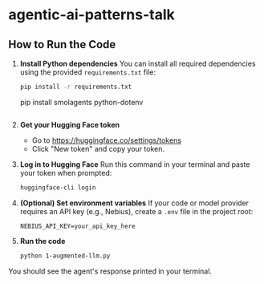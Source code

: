 # agentic-ai-patterns-talk

## How to Run the Code

1. **Install Python dependencies**
	You can install all required dependencies using the provided `requirements.txt` file:
	```bash
	pip install -r requirements.txt
	```
	pip install smolagents python-dotenv
	```

2. **Get your Hugging Face token**
	- Go to https://huggingface.co/settings/tokens
	- Click "New token" and copy your token.

3. **Log in to Hugging Face**
	Run this command in your terminal and paste your token when prompted:
	```bash
	huggingface-cli login
	```

4. **(Optional) Set environment variables**
	If your code or model provider requires an API key (e.g., Nebius), create a `.env` file in the project root:
	```
	NEBIUS_API_KEY=your_api_key_here
	```

5. **Run the code**
	```bash
	python 1-augmented-llm.py
	```

You should see the agent's response printed in your terminal.